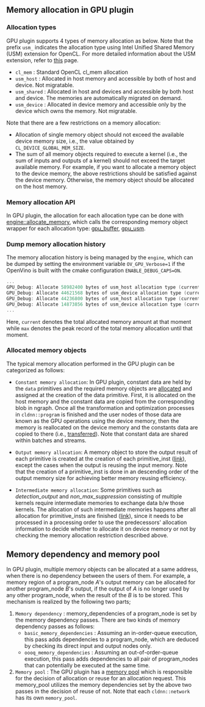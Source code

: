 ## Memory allocation in GPU plugin
### Allocation types
GPU plugin supports 4 types of memory allocation as below. Note that the prefix `usm_` indicates the allocation type using Intel Unified Shared Memory (USM) extension for OpenCL. For more detailed information about the USM extension, refer to [this](https://www.khronos.org/registry/OpenCL/extensions/intel/cl_intel_unified_shared_memory.html) page. 
* `cl_mem` : Standard OpenCL cl_mem allocation
* `usm_host` : Allocated in host memory and accessible by both of host and device. Not migratable.
* `usm_shared` : Allocated in host and devices and accessible by both host and device. The memories are automatically migrated on demand.
* `usm_device` : Allocated in device memory and accessible only by the device which owns the memory. Not migratable.

Note that there are a few restrictions on a memory allocation:

* Allocation of single memory object should not exceed the available device memory size, i.e., the value obtained by `CL_DEVICE_GLOBAL_MEM_SIZE`.
* The sum of all memory objects required to execute a kernel (i.e., the sum of inputs and outputs of a kernel) should not exceed the target available memory. For example, if you want to allocate a memory object to the device memory, the above restrictions should be satisfied against the device memory. Otherwise, the memory object should be allocated on the host memory. 

### Memory allocation API
In GPU plugin, the allocation for each allocation type can be done with [engine::allocate_memory](https://github.com/openvinotoolkit/openvino/blob/de47a3b4a4ba1f8464b85a665c4d58403e0d16b8/src/plugins/intel_gpu/include/intel_gpu/runtime/engine.hpp#L51), which
calls the corresponding memory object wrapper for each allocation type: [gpu_buffer](https://github.com/openvinotoolkit/openvino/blob/de47a3b4a4ba1f8464b85a665c4d58403e0d16b8/src/plugins/intel_gpu/src/runtime/ocl/ocl_memory.cpp#L35), [gpu_usm](https://github.com/openvinotoolkit/openvino/blob/de47a3b4a4ba1f8464b85a665c4d58403e0d16b8/src/plugins/intel_gpu/src/runtime/ocl/ocl_memory.cpp#L291). 

### Dump memory allocation history 
The memory allocation history is being managed by the `engine`, which can be dumped by setting the environment variable `OV_GPU_Verbose=1` if the OpenVino is built with the cmake configuration `ENABLE_DEBUG_CAPS=ON`. 
```cpp
...
GPU_Debug: Allocate 58982400 bytes of usm_host allocation type (current=117969612; max=117969612)
GPU_Debug: Allocate 44621568 bytes of usm_device allocation type (current=44626380; max=44626380)
GPU_Debug: Allocate 44236800 bytes of usm_host allocation type (current=162206412; max=162206412)
GPU_Debug: Allocate 14873856 bytes of usm_device allocation type (current=59500236; max=59500236)
...
```
Here, `current` denotes the total allocated memory amount at that moment while `max` denotes the peak record of the total memory allocation until that moment. 

### Allocated memory objects
The typical memory allocation performed in the GPU plugin can be categorized as follows: 
* `Constant memory allocation`: In GPU plugin, constant data are held by the `data` primitives and the required memory objects are [allocated](https://github.com/openvinotoolkit/openvino/blob/de47a3b4a4ba1f8464b85a665c4d58403e0d16b8/src/plugins/intel_gpu/src/plugin/ops/constant.cpp#L181) and assigned at the creation of the data primitive. First, it is allocated on the host memory and the constant data are copied from the corresponding blob in ngraph. Once all the transformation and optimization processes in `cldnn::program` is finished and the user nodes of those data are known as the GPU operations using the device memory, then the memory is reallocated on the device memory and the constants data are copied to there (i.e., [transferred](https://github.com/openvinotoolkit/openvino/blob/de47a3b4a4ba1f8464b85a665c4d58403e0d16b8/src/plugins/intel_gpu/src/graph/program.cpp#L457)). Note that constant data are shared within batches and streams.
* `Output memory allocation`: A memory object to store the output result of each primitive is created at the creation of each primitive_inst ([link](https://github.com/openvinotoolkit/openvino/blob/de47a3b4a4ba1f8464b85a665c4d58403e0d16b8/src/plugins/intel_gpu/src/graph/primitive_inst.cpp#L263)), except the cases when the output is reusing the input memory. Note that the creation of a primitive_inst is done in an descending order of the output memory size for achieving better memory reusing efficiency.

* `Intermediate memory allocation`: Some primitives such as _detection_output_ and _non_max_suppression_ consisting of multiple kernels require intermediate memories to exchange data b/w those kernels. The allocation of such intermediate memories happens after all allocation for primitive_insts are finished ([link](https://github.com/openvinotoolkit/openvino/blob/4c01d6c50c6d314373dffd2a8ddbc294011b2508/src/plugins/intel_gpu/src/graph/network.cpp#L592)), since it needs to be processed in a processing order to use the predecessors' allocation information to decide whether to allocate it on device memory or not by checking the memory allocation restriction described above.

## Memory dependency and memory pool
In GPU plugin, multiple memory objects can be allocated at a same address, when there is no dependency between the users of them. For example, a memory region of a program_node _A_'s output memory can be allocated for another program_node _B_'s output, if the output of _A_ is no longer used by any other program_node, when the result of the _B_ is to be stored. This mechanism is realized by the following two parts;
1. `Memory dependency` : memory_dependencies of a program_node is set by the memory dependency passes. There are two kinds of memory dependency passes as follows: 
    * `basic_memory_dependencies` : Assuming an in-order-queue execution, this pass adds dependencies to a program_node, which are deduced by checking its direct input and output nodes only.
    * `oooq_memory_dependencies` : Assuming an out-of-order-queue execution, this pass adds dependencies to all pair of program_nodes that can potentially be executed at the same time.
2. `Memory pool` : The GPU plugin has a [memory pool](https://github.com/openvinotoolkit/openvino/blob/de47a3b4a4ba1f8464b85a665c4d58403e0d16b8/src/plugins/intel_gpu/include/intel_gpu/runtime/memory_pool.hpp) which is responsible for the decision of allocation or reuse for an allocation request. This memory_pool utilizes the memory dependencies set by the above two passes in the decision of reuse of not. Note that each `cldnn::network` has its own `memory_pool`.